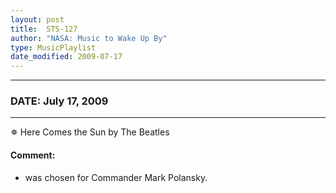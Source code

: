 ```yaml
---
layout: post
title:  STS-127
author: "NASA: Music to Wake Up By"
type: MusicPlaylist
date_modified: 2009-07-17
---
```


----
### DATE: July 17, 2009
----
✵ Here Comes the Sun by The Beatles

#### Comment:
* was chosen for Commander Mark Polansky.
